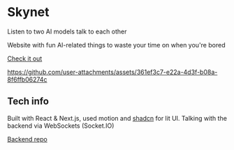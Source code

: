 # Skynet

Listen to two AI models talk to each other

Website with fun AI-related things to waste your time on when you're bored

[Check it out](https://skynet.sorry.run)

https://github.com/user-attachments/assets/361ef3c7-e22a-4d3f-b08a-8f6ffb06274c

## Tech info

Built with React & Next.js, used motion and [shadcn](https://ui.shadcn.com/) for lit UI. Talking with the backend via WebSockets (Socket.IO)

[Backend repo](https://github.com/one-with-violets-in-her-lap/skynet-backend)
